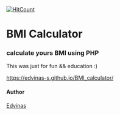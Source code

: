 [![HitCount](http://hits.dwyl.com/Edvinas-S/https://edvinas-sgithubio/BMI_calculator/.svg)](http://hits.dwyl.com/Edvinas-S/https://edvinas-sgithubio/BMI_calculator/)

# BMI Calculator
### calculate yours BMI using PHP

This was just for fun && education :)

https://edvinas-s.github.io/BMI_calculator/

#### Author
[Edvinas](https://github.com/Edvinas-S)
